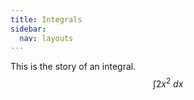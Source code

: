 ```yaml
---
title: Integrals
sidebar:
  nav: layouts
---
```

This is the story of an integral.
$$\int 2x^2 \ dx$$
